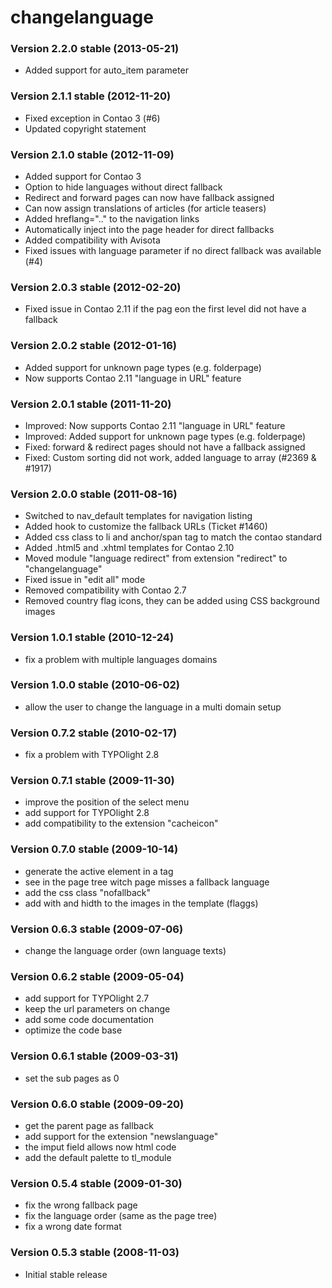 
changelanguage
==============

### Version 2.2.0 stable (2013-05-21) ###

- Added support for auto_item parameter


### Version 2.1.1 stable (2012-11-20) ###

- Fixed exception in Contao 3 (#6)
- Updated copyright statement


### Version 2.1.0 stable (2012-11-09) ###

- Added support for Contao 3
- Option to hide languages without direct fallback
- Redirect and forward pages can now have fallback assigned
- Can now assign translations of articles (for article teasers)
- Added hreflang=".." to the navigation links
- Automatically inject <link rel="alternate" hreflang=".."> into the page header for direct fallbacks
- Added compatibility with Avisota
- Fixed issues with language parameter if no direct fallback was available (#4)


### Version 2.0.3 stable (2012-02-20) ###

- Fixed issue in Contao 2.11 if the pag eon the first level did not have a fallback


### Version 2.0.2 stable (2012-01-16) ###

- Added support for unknown page types (e.g. folderpage)
- Now supports Contao 2.11 "language in URL" feature


### Version 2.0.1 stable (2011-11-20) ###

- Improved: Now supports Contao 2.11 "language in URL" feature
- Improved: Added support for unknown page types (e.g. folderpage)
- Fixed: forward & redirect pages should not have a fallback assigned
- Fixed: Custom sorting did not work, added language to array (#2369 & #1917)


### Version 2.0.0 stable (2011-08-16) ###

- Switched to nav_default templates for navigation listing
- Added hook to customize the fallback URLs (Ticket #1460)
- Added css class to li and anchor/span tag to match the contao standard
- Added .html5 and .xhtml templates for Contao 2.10
- Moved module "language redirect" from extension "redirect" to "changelanguage"
- Fixed issue in "edit all" mode
- Removed compatibility with Contao 2.7
- Removed country flag icons, they can be added using CSS background images


### Version 1.0.1 stable (2010-12-24) ###

- fix a problem with multiple languages domains


### Version 1.0.0 stable (2010-06-02) ###

- allow the user to change the language in a multi domain setup


### Version 0.7.2 stable (2010-02-17) ###

- fix a problem with TYPOlight 2.8


### Version 0.7.1 stable (2009-11-30) ###

- improve the position of the select menu
- add support for TYPOlight 2.8
- add compatibility to the extension "cacheicon"


### Version 0.7.0 stable (2009-10-14) ###

- generate the active element in a <span> tag
- see in the page tree witch page misses a fallback language
- add the css class "nofallback"
- add with and hidth to the images in the template (flaggs)


### Version 0.6.3 stable (2009-07-06) ###

- change the language order (own language texts)


### Version 0.6.2 stable (2009-05-04) ###

- add support for TYPOlight 2.7
- keep the url parameters on change
- add some code documentation
- optimize the code base


### Version 0.6.1 stable (2009-03-31) ###

- set the sub pages as 0


### Version 0.6.0 stable (2009-09-20) ###

- get the parent page as fallback
- add support for the extension "newslanguage"
- the imput field allows now html code
- add the default palette to tl_module


### Version 0.5.4 stable (2009-01-30) ###

- fix the wrong fallback page
- fix the language order (same as the page tree)
- fix a wrong date format


### Version 0.5.3 stable (2008-11-03) ###
- Initial stable release

